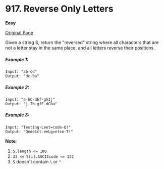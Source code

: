 # 917. Reverse Only Letters

**Easy**

[Original Page](https://leetcode.com/problems/reverse-only-letters/)

Given a string S, return the "reversed" string where all characters that are not a letter stay in the same place, and all letters reverse their positions.
##### Example 1:
```
Input: "ab-cd"
Output: "dc-ba"
```
##### Example 2:
```
Input: "a-bC-dEf-ghIj"
Output: "j-Ih-gfE-dCba"
```
##### Example 3:
```
Input: "Test1ng-Leet=code-Q!"
Output: "Qedo1ct-eeLg=ntse-T!"
```
**Note**:
1. `S.length <= 100`
2. `33 <= S[i].ASCIIcode <= 122`
3. `S` doesn't contain `\` or `"`
